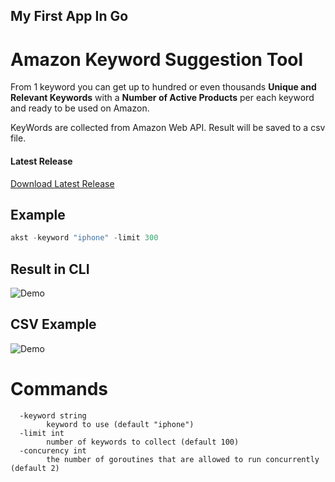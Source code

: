 ## My First App In Go

# Amazon Keyword Suggestion Tool
From 1 keyword you can get up to hundred or even thousands **Unique and Relevant Keywords** with a **Number of Active Products** per each keyword and ready to be used on Amazon.

KeyWords are collected from Amazon Web API.
Result will be saved to a csv file.

#### Latest Release
[Download Latest Release](https://github.com/drawrowfly/amazon-keyword-suggestion-golang/releases/)

## Example 
```go
akst -keyword "iphone" -limit 300
```
## Result in CLI
![Demo](https://i.imgur.com/O2Dgehi.png)

## CSV Example
![Demo](https://i.imgur.com/OwCLSev.png)


# Commands
```
  -keyword string
        keyword to use (default "iphone")
  -limit int
        number of keywords to collect (default 100)
  -concurency int
        the number of goroutines that are allowed to run concurrently (default 2)
```